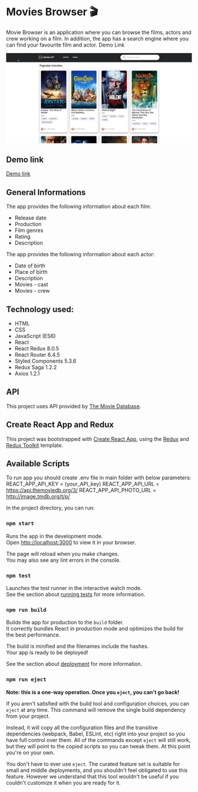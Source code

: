 # Movies Browser 🎬

Movie Browser is an application where you can browse the films, actors and crew working on a film.
In addition, the app has a search engine where you can find your favourite film and actor. Demo Link

![Movie-browser photo](https://raw.githubusercontent.com/dawidpiech/MovieAPP/master/readme/MovieApp.png)

## Demo link

[Demo link](https://movieapp.piech.it/)

## General Informations

The app provides the following information about each film:

- Release date
- Production
- Film genres
- Rating
- Description

The app provides the following information about each actor:

- Date of birth
- Place of birth
- Description
- Movies - cast
- Movies - crew

## Technology used:

- HTML
- CSS
- JavaScript (ES6)
- React
- React Redux 8.0.5
- React Router 6.4.5
- Styled Components 5.3.6
- Redux Saga 1.2.2
- Axios 1.2.1

## API

This project uses API provided by [The Movie Database](https://www.themoviedb.org/).

## Create React App and Redux

This project was bootstrapped with [Create React App](https://github.com/facebook/create-react-app), using the [Redux](https://redux.js.org/) and [Redux Toolkit](https://redux-toolkit.js.org/) template.

## Available Scripts

To run app you should create .env file in main folder with below parameters:
REACT_APP_API_KEY = (your_API_key)
REACT_APP_API_URL = https://api.themoviedb.org/3/
REACT_APP_API_PHOTO_URL = http://image.tmdb.org/t/p/


In the project directory, you can run:

### `npm start`

Runs the app in the development mode.  
Open [http://localhost:3000](http://localhost:3000/) to view it in your browser.

The page will reload when you make changes.  
You may also see any lint errors in the console.

### `npm test`

Launches the test runner in the interactive watch mode.  
See the section about [running tests](https://facebook.github.io/create-react-app/docs/running-tests) for more information.

### `npm run build`

Builds the app for production to the `build` folder.  
It correctly bundles React in production mode and optimizes the build for the best performance.

The build is minified and the filenames include the hashes.  
Your app is ready to be deployed!

See the section about [deployment](https://facebook.github.io/create-react-app/docs/deployment) for more information.

### `npm run eject`

**Note: this is a one-way operation. Once you `eject`, you can't go back!**

If you aren't satisfied with the build tool and configuration choices, you can `eject` at any time. This command will remove the single build dependency from your project.

Instead, it will copy all the configuration files and the transitive dependencies (webpack, Babel, ESLint, etc) right into your project so you have full control over them. All of the commands except `eject` will still work, but they will point to the copied scripts so you can tweak them. At this point you're on your own.

You don't have to ever use `eject`. The curated feature set is suitable for small and middle deployments, and you shouldn't feel obligated to use this feature. However we understand that this tool wouldn't be useful if you couldn't customize it when you are ready for it.
